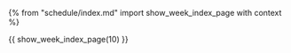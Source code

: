 {% from "schedule/index.md" import show_week_index_page with context %}

{{ show_week_index_page(10) }}

